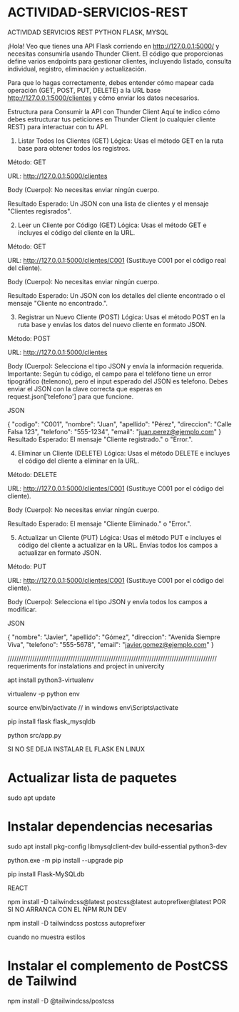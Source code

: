 # ACTIVIDAD-SERVICIOS-REST
ACTIVIDAD SERVICIOS REST PYTHON FLASK, MYSQL






¡Hola! Veo que tienes una API Flask corriendo en http://127.0.0.1:5000/ y necesitas consumirla usando Thunder Client. El código que proporcionas define varios endpoints para gestionar clientes, incluyendo listado, consulta individual, registro, eliminación y actualización.

Para que lo hagas correctamente, debes entender cómo mapear cada operación (GET, POST, PUT, DELETE) a la URL base http://127.0.0.1:5000/clientes y cómo enviar los datos necesarios.

Estructura para Consumir la API con Thunder Client
Aquí te indico cómo debes estructurar tus peticiones en Thunder Client (o cualquier cliente REST) para interactuar con tu API.

1. Listar Todos los Clientes (GET)
Lógica: Usas el método GET en la ruta base para obtener todos los registros.

Método: GET

URL: http://127.0.0.1:5000/clientes

Body (Cuerpo): No necesitas enviar ningún cuerpo.

Resultado Esperado: Un JSON con una lista de clientes y el mensaje "Clientes regisrados".

2. Leer un Cliente por Código (GET)
Lógica: Usas el método GET e incluyes el código del cliente en la URL.

Método: GET

URL: http://127.0.0.1:5000/clientes/C001 (Sustituye C001 por el código real del cliente).

Body (Cuerpo): No necesitas enviar ningún cuerpo.

Resultado Esperado: Un JSON con los detalles del cliente encontrado o el mensaje "Cliente no encontrado.".

3. Registrar un Nuevo Cliente (POST)
Lógica: Usas el método POST en la ruta base y envías los datos del nuevo cliente en formato JSON.

Método: POST

URL: http://127.0.0.1:5000/clientes

Body (Cuerpo): Selecciona el tipo JSON y envía la información requerida. Importante: Según tu código, el campo para el teléfono tiene un error tipográfico (telenono), pero el input esperado del JSON es telefono. Debes enviar el JSON con la clave correcta que esperas en request.json['telefono'] para que funcione.

JSON

{
    "codigo": "C001",
    "nombre": "Juan",
    "apellido": "Pérez",
    "direccion": "Calle Falsa 123",
    "telefono": "555-1234",
    "email": "juan.perez@ejemplo.com"
}
Resultado Esperado: El mensaje "Cliente registrado." o "Error.".

4. Eliminar un Cliente (DELETE)
Lógica: Usas el método DELETE e incluyes el código del cliente a eliminar en la URL.

Método: DELETE

URL: http://127.0.0.1:5000/clientes/C001 (Sustituye C001 por el código del cliente).

Body (Cuerpo): No necesitas enviar ningún cuerpo.

Resultado Esperado: El mensaje "Cliente Eliminado." o "Error.".

5. Actualizar un Cliente (PUT)
Lógica: Usas el método PUT e incluyes el código del cliente a actualizar en la URL. Envías todos los campos a actualizar en formato JSON.

Método: PUT

URL: http://127.0.0.1:5000/clientes/C001 (Sustituye C001 por el código del cliente).

Body (Cuerpo): Selecciona el tipo JSON y envía todos los campos a modificar.

JSON

{
    "nombre": "Javier",
    "apellido": "Gómez",
    "direccion": "Avenida Siempre Viva",
    "telefono": "555-5678",
    "email": "javier.gomez@ejemplo.com"
}


/////////////////////////////////////////////////////////////////////////////////////////////
requeriments for instalations and project in univercity 


apt install python3-virtualenv

virtualenv -p python env 


source env/bin/activate // in windows env\Scripts\activate


pip install flask flask_mysqldb


python src/app.py



SI NO SE DEJA INSTALAR EL FLASK EN LINUX 

# Actualizar lista de paquetes
sudo apt update

# Instalar dependencias necesarias
sudo apt install pkg-config libmysqlclient-dev build-essential python3-dev






 python.exe -m pip install --upgrade pip



 pip install Flask-MySQLdb








REACT 


npm install -D tailwindcss@latest postcss@latest autoprefixer@latest POR SI NO ARRANCA CON EL NPM RUN DEV


npm install -D tailwindcss postcss autoprefixer






cuando no muestra estilos 


# Instalar el complemento de PostCSS de Tailwind
npm install -D @tailwindcss/postcss